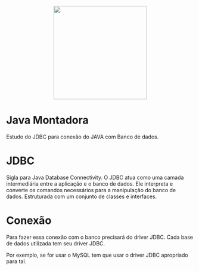 <p align="center">
  <img width="250em" src="https://github.com/user-attachments/assets/3b53f681-f658-4b3e-87b3-9fbbe711faf1" />
</p>

# Java Montadora

Estudo do JDBC para conexão do JAVA com Banco de dados.

# JDBC

Sigla para Java Database Connectivity.
O JDBC atua como uma camada intermediária entre a aplicação e o banco de dados. 
Ele interpreta e converte os comandos necessários para a manipulação do banco de dados. 
Estruturada com um conjunto de classes e interfaces.

# Conexão

Para fazer essa conexão com o banco precisará do driver JDBC.
Cada base de dados utilizada tem seu driver JDBC.

Por exemplo, se for usar o MySQL tem que usar o driver JDBC apropriado para tal.
